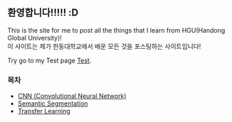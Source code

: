 ## 환영합니다!!!!! :D

This is the site for me to post all the things that I learn from HGU(Handong Global University)!   
이 사이트는 제가 한동대학교에서 배운 모든 것을 포스팅하는 사이트입니다!

Try go to my Test page [Test](https://minglee68.github.io/test).

### 목차

- [CNN (Convolutional Neural Network)](https://minglee68.github.io/cnn)
- [Semantic Segmentation](https://minglee68.github.io/segmentation)
- [Transfer Learning](https://minglee68.github.io/transfer)


